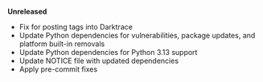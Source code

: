 **Unreleased**

* Fix for posting tags into Darktrace
* Update Python dependencies for vulnerabilities, package updates, and platform built-in removals
* Update Python dependencies for Python 3.13 support
* Update NOTICE file with updated dependencies
* Apply pre-commit fixes
